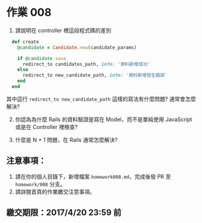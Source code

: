 # 作業 008

1. 請說明在 controller 裡這段程式碼的差別

```ruby
  def create
    @candidate = Candidate.new(candidate_params)

    if @candidate.save
      redirect_to candidates_path, info: '資料新增成功'
    else
      redirect_to new_candidate_path, info: '資料新增發生錯誤'
    end
  end
```

其中這行 `redirect_to new_candidate_path` 這樣的寫法有什麼問題? 通常會怎麼解決?

2. 你認為為什麼 Rails 的資料驗證是寫在 Model，而不是單純使用 JavaScript 或是在 Controller 裡檢查?

3. 什麼是 N + 1 問題，在 Rails 通常怎麼解決?

## 注意事項：

1. 請在你的個人目錄下，新增檔案 `homework008.md`，完成後發 PR 至 `homework/008` 分支。
2. 請詳閱首頁的作業繳交注意事項。

## 繳交期限：2017/4/20 23:59 前


